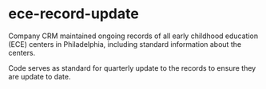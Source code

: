 # ece-record-update
Company CRM maintained ongoing records of all early childhood education (ECE) centers in Philadelphia, including standard information about the centers. 

Code serves as standard for quarterly update to the records to ensure they are update to date. 
